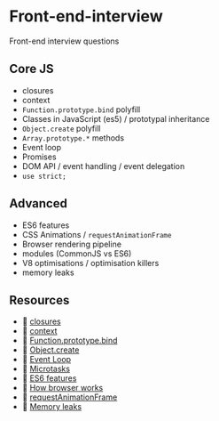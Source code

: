 # Front-end-interview
Front-end interview questions

## Core JS
* closures
* context
* `Function.prototype.bind` polyfill
* Classes in JavaScript (es5) / prototypal inheritance
* `Object.create` polyfill
* `Array.prototype.*` methods
* Event loop
* Promises
* DOM API / event handling / event delegation
* `use strict;`

## Advanced
* ES6 features
* CSS Animations / `requestAnimationFrame`
* Browser rendering pipeline
* modules (CommonJS vs ES6)
* V8 optimisations / optimisation killers
* memory leaks

## Resources
*  📖 [closures](http://speakingjs.com/es5/ch16.html)
*  📖 [context](http://speakingjs.com/es5/ch17.html#_this_as_an_implicit_parameter_of_functions_and_methods)
*  📖 [Function.prototype.bind](https://developer.mozilla.org/en/docs/Web/JavaScript/Reference/Global_objects/Function/bind)
*  📖 [Object.create](https://developer.mozilla.org/en/docs/Web/JavaScript/Reference/Global_Objects/Object/create)
* 🎥 [Event Loop](https://www.youtube.com/watch?v=8aGhZQkoFbQ)
* 📖 [Microtasks](https://jakearchibald.com/2015/tasks-microtasks-queues-and-schedules/)
* 📖 [ES6 features](https://github.com/lukehoban/es6features)
* 📖 [How browser works](https://www.html5rocks.com/en/tutorials/internals/howbrowserswork/)
* 📖 [requestAnimationFrame](https://www.html5rocks.com/en/tutorials/speed/animations/)
* 📖 [Memory leaks](https://auth0.com/blog/four-types-of-leaks-in-your-javascript-code-and-how-to-get-rid-of-them/)
